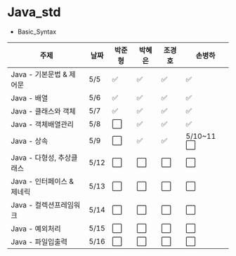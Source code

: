 # Java_std

- Basic_Syntax
  

| 주제                          | 날짜   | 박준형     | 박혜은     | 조경호     | 손병하     |
|-----------------------------|---------|------------|------------|------------|------------|
| Java - 기본문법 & 제어문      |  5/5    | ✅         | ✅         | ✅        | ✅         |
| Java - 배열                 |  5/6    | ✅         | ✅         | ✅        | ✅         |
| Java - 클래스와 객체         |  5/7    | ✅         | ✅         | ✅         | ✅         |
| Java - 객체배열관리          |   5/8   | ⬜️         | ✅         | ✅         |  ✅        |
| Java - 상속                 | 5/9    | ⬜️         | ✅         | ✅         | 5/10~11 ⬜️ |
| Java - 다형성, 추상클래스     | 5/12   | ⬜️         | ⬜️         | ⬜️         | ⬜️         |
| Java - 인터페이스 & 제네릭    | 5/13   | ⬜️         | ⬜️         | ⬜️         | ⬜️         |
| Java - 컬렉션프레임워크       | 5/14   | ⬜️         | ⬜️         | ⬜️         | ⬜️         |
| Java - 예외처리              | 5/15   | ⬜️         | ⬜️         | ⬜️         | ⬜️         |
| Java - 파일입출력            | 5/16   | ⬜️         | ⬜️         | ⬜️         | ⬜️         |

